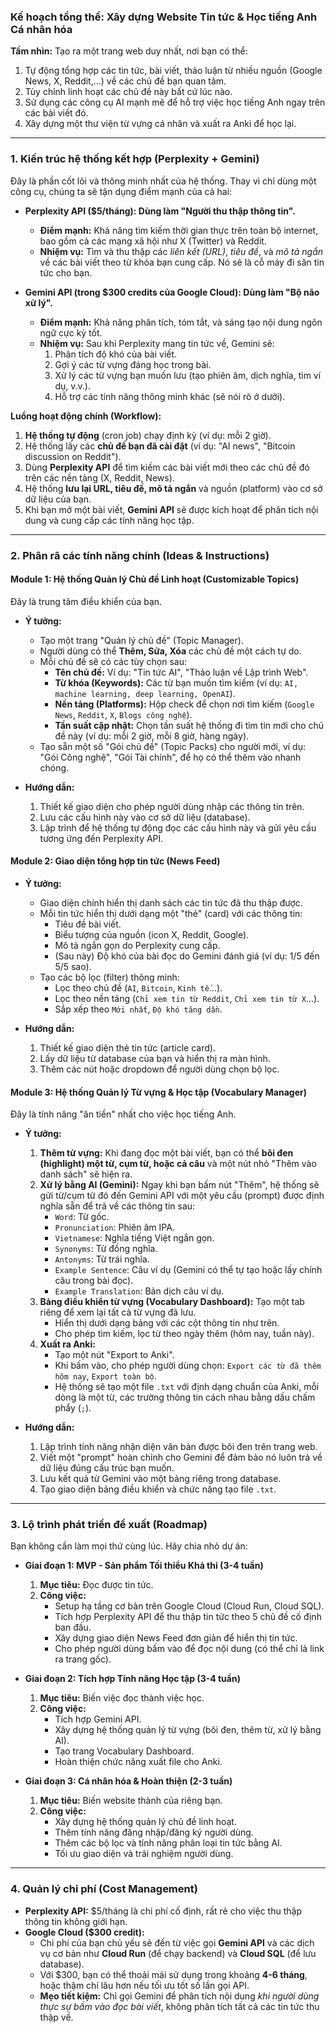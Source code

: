 

### **Kế hoạch tổng thể: Xây dựng Website Tin tức & Học tiếng Anh Cá nhân hóa**

**Tầm nhìn:** Tạo ra một trang web duy nhất, nơi bạn có thể:
1.  Tự động tổng hợp các tin tức, bài viết, thảo luận từ nhiều nguồn (Google News, X, Reddit,...) về các chủ đề bạn quan tâm.
2.  Tùy chỉnh linh hoạt các chủ đề này bất cứ lúc nào.
3.  Sử dụng các công cụ AI mạnh mẽ để hỗ trợ việc học tiếng Anh ngay trên các bài viết đó.
4.  Xây dựng một thư viện từ vựng cá nhân và xuất ra Anki để học lại.

---

### **1. Kiến trúc hệ thống kết hợp (Perplexity + Gemini)**

Đây là phần cốt lõi và thông minh nhất của hệ thống. Thay vì chỉ dùng một công cụ, chúng ta sẽ tận dụng điểm mạnh của cả hai:

*   **Perplexity API ($5/tháng): Dùng làm "Người thu thập thông tin".**
    *   **Điểm mạnh:** Khả năng tìm kiếm thời gian thực trên toàn bộ internet, bao gồm cả các mạng xã hội như X (Twitter) và Reddit.
    *   **Nhiệm vụ:** Tìm và thu thập các *liên kết (URL)*, *tiêu đề*, và *mô tả ngắn* về các bài viết theo từ khóa bạn cung cấp. Nó sẽ là cỗ máy đi săn tin tức cho bạn.

*   **Gemini API (trong $300 credits của Google Cloud): Dùng làm "Bộ não xử lý".**
    *   **Điểm mạnh:** Khả năng phân tích, tóm tắt, và sáng tạo nội dung ngôn ngữ cực kỳ tốt.
    *   **Nhiệm vụ:** Sau khi Perplexity mang tin tức về, Gemini sẽ:
        1.  Phân tích độ khó của bài viết.
        2.  Gợi ý các từ vựng đáng học trong bài.
        3.  Xử lý các từ vựng bạn muốn lưu (tạo phiên âm, dịch nghĩa, tìm ví dụ, v.v.).
        4.  Hỗ trợ các tính năng thông minh khác (sẽ nói rõ ở dưới).

**Luồng hoạt động chính (Workflow):**
1.  **Hệ thống tự động** (cron job) chạy định kỳ (ví dụ: mỗi 2 giờ).
2.  Hệ thống lấy các **chủ đề bạn đã cài đặt** (ví dụ: "AI news", "Bitcoin discussion on Reddit").
3.  Dùng **Perplexity API** để tìm kiếm các bài viết mới theo các chủ đề đó trên các nền tảng (X, Reddit, News).
4.  Hệ thống **lưu lại URL, tiêu đề, mô tả ngắn** và nguồn (platform) vào cơ sở dữ liệu của bạn.
5.  Khi bạn mở một bài viết, **Gemini API** sẽ được kích hoạt để phân tích nội dung và cung cấp các tính năng học tập.

---

### **2. Phân rã các tính năng chính (Ideas & Instructions)**

#### **Module 1: Hệ thống Quản lý Chủ đề Linh hoạt (Customizable Topics)**

Đây là trung tâm điều khiển của bạn.

*   **Ý tưởng:**
    *   Tạo một trang "Quản lý chủ đề" (Topic Manager).
    *   Người dùng có thể **Thêm, Sửa, Xóa** các chủ đề một cách tự do.
    *   Mỗi chủ đề sẽ có các tùy chọn sau:
        *   **Tên chủ đề:** Ví dụ: "Tin tức AI", "Thảo luận về Lập trình Web".
        *   **Từ khóa (Keywords):** Các từ bạn muốn tìm kiếm (ví dụ: `AI, machine learning, deep learning, OpenAI`).
        *   **Nền tảng (Platforms):** Hộp check để chọn nơi tìm kiếm (`Google News`, `Reddit`, `X`, `Blogs công nghệ`).
        *   **Tần suất cập nhật:** Chọn tần suất hệ thống đi tìm tin mới cho chủ đề này (ví dụ: mỗi 2 giờ, mỗi 8 giờ, hàng ngày).
    *   Tạo sẵn một số "Gói chủ đề" (Topic Packs) cho người mới, ví dụ: "Gói Công nghệ", "Gói Tài chính", để họ có thể thêm vào nhanh chóng.

*   **Hướng dẫn:**
    1.  Thiết kế giao diện cho phép người dùng nhập các thông tin trên.
    2.  Lưu các cấu hình này vào cơ sở dữ liệu (database).
    3.  Lập trình để hệ thống tự động đọc các cấu hình này và gửi yêu cầu tương ứng đến Perplexity API.

#### **Module 2: Giao diện tổng hợp tin tức (News Feed)**

*   **Ý tưởng:**
    *   Giao diện chính hiển thị danh sách các tin tức đã thu thập được.
    *   Mỗi tin tức hiển thị dưới dạng một "thẻ" (card) với các thông tin:
        *   Tiêu đề bài viết.
        *   Biểu tượng của nguồn (icon X, Reddit, Google).
        *   Mô tả ngắn gọn do Perplexity cung cấp.
        *   (Sau này) Độ khó của bài đọc do Gemini đánh giá (ví dụ: 1/5 đến 5/5 sao).
    *   Tạo các bộ lọc (filter) thông minh:
        *   Lọc theo chủ đề (`AI`, `Bitcoin`, `Kinh tế`...).
        *   Lọc theo nền tảng (`Chỉ xem tin từ Reddit`, `Chỉ xem tin từ X`...).
        *   Sắp xếp theo `Mới nhất`, `Độ khó tăng dần`.

*   **Hướng dẫn:**
    1.  Thiết kế giao diện thẻ tin tức (article card).
    2.  Lấy dữ liệu từ database của bạn và hiển thị ra màn hình.
    3.  Thêm các nút hoặc dropdown để người dùng chọn bộ lọc.

#### **Module 3: Hệ thống Quản lý Từ vựng & Học tập (Vocabulary Manager)**

Đây là tính năng "ăn tiền" nhất cho việc học tiếng Anh.

*   **Ý tưởng:**
    1.  **Thêm từ vựng:** Khi đang đọc một bài viết, bạn có thể **bôi đen (highlight) một từ, cụm từ, hoặc cả câu** và một nút nhỏ "Thêm vào danh sách" sẽ hiện ra.
    2.  **Xử lý bằng AI (Gemini):** Ngay khi bạn bấm nút "Thêm", hệ thống sẽ gửi từ/cụm từ đó đến Gemini API với một yêu cầu (prompt) được định nghĩa sẵn để trả về các thông tin sau:
        *   `Word`: Từ gốc.
        *   `Pronunciation`: Phiên âm IPA.
        *   `Vietnamese`: Nghĩa tiếng Việt ngắn gọn.
        *   `Synonyms`: Từ đồng nghĩa.
        *   `Antonyms`: Từ trái nghĩa.
        *   `Example Sentence`: Câu ví dụ (Gemini có thể tự tạo hoặc lấy chính câu trong bài đọc).
        *   `Example Translation`: Bản dịch câu ví dụ.
    3.  **Bảng điều khiển từ vựng (Vocabulary Dashboard):** Tạo một tab riêng để xem lại tất cả từ vựng đã lưu.
        *   Hiển thị dưới dạng bảng với các cột thông tin như trên.
        *   Cho phép tìm kiếm, lọc từ theo ngày thêm (hôm nay, tuần này).
    4.  **Xuất ra Anki:**
        *   Tạo một nút "Export to Anki".
        *   Khi bấm vào, cho phép người dùng chọn: `Export các từ đã thêm hôm nay`, `Export toàn bộ`.
        *   Hệ thống sẽ tạo một file `.txt` với định dạng chuẩn của Anki, mỗi dòng là một từ, các trường thông tin cách nhau bằng dấu chấm phẩy (`;`).

*   **Hướng dẫn:**
    1.  Lập trình tính năng nhận diện văn bản được bôi đen trên trang web.
    2.  Viết một "prompt" hoàn chỉnh cho Gemini để đảm bảo nó luôn trả về dữ liệu đúng cấu trúc bạn muốn.
    3.  Lưu kết quả từ Gemini vào một bảng riêng trong database.
    4.  Tạo giao diện bảng điều khiển và chức năng tạo file `.txt`.

---

### **3. Lộ trình phát triển đề xuất (Roadmap)**

Bạn không cần làm mọi thứ cùng lúc. Hãy chia nhỏ dự án:

*   **Giai đoạn 1: MVP - Sản phẩm Tối thiểu Khả thi (3-4 tuần)**
    1.  **Mục tiêu:** Đọc được tin tức.
    2.  **Công việc:**
        *   Setup hạ tầng cơ bản trên Google Cloud (Cloud Run, Cloud SQL).
        *   Tích hợp Perplexity API để thu thập tin tức theo 5 chủ đề cố định ban đầu.
        *   Xây dựng giao diện News Feed đơn giản để hiển thị tin tức.
        *   Cho phép người dùng bấm vào để đọc nội dung (có thể chỉ là link ra trang gốc).

*   **Giai đoạn 2: Tích hợp Tính năng Học tập (3-4 tuần)**
    1.  **Mục tiêu:** Biến việc đọc thành việc học.
    2.  **Công việc:**
        *   Tích hợp Gemini API.
        *   Xây dựng hệ thống quản lý từ vựng (bôi đen, thêm từ, xử lý bằng AI).
        *   Tạo trang Vocabulary Dashboard.
        *   Hoàn thiện chức năng xuất file cho Anki.

*   **Giai đoạn 3: Cá nhân hóa & Hoàn thiện (2-3 tuần)**
    1.  **Mục tiêu:** Biến website thành của riêng bạn.
    2.  **Công việc:**
        *   Xây dựng hệ thống quản lý chủ đề linh hoạt.
        *   Thêm tính năng đăng nhập/đăng ký người dùng.
        *   Thêm các bộ lọc và tính năng phân loại tin tức bằng AI.
        *   Tối ưu giao diện và trải nghiệm người dùng.

---

### **4. Quản lý chi phí (Cost Management)**

*   **Perplexity API:** $5/tháng là chi phí cố định, rất rẻ cho việc thu thập thông tin không giới hạn.
*   **Google Cloud ($300 credit):**
    *   Chi phí của bạn chủ yếu sẽ đến từ việc gọi **Gemini API** và các dịch vụ cơ bản như **Cloud Run** (để chạy backend) và **Cloud SQL** (để lưu database).
    *   Với $300, bạn có thể thoải mái sử dụng trong khoảng **4-6 tháng**, hoặc thậm chí lâu hơn nếu tối ưu tốt số lần gọi API.
    *   **Mẹo tiết kiệm:** Chỉ gọi Gemini để phân tích nội dung *khi người dùng thực sự bấm vào đọc bài viết*, không phân tích tất cả các tin tức thu thập về.

